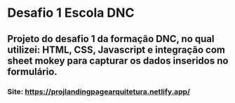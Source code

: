 # Desafio 1 Escola DNC

## Projeto do desafio 1 da formação DNC, no qual utilizei: HTML, CSS, Javascript e integração com sheet mokey para capturar os dados inseridos no formulário.

### Site: https://projlandingpagearquitetura.netlify.app/
